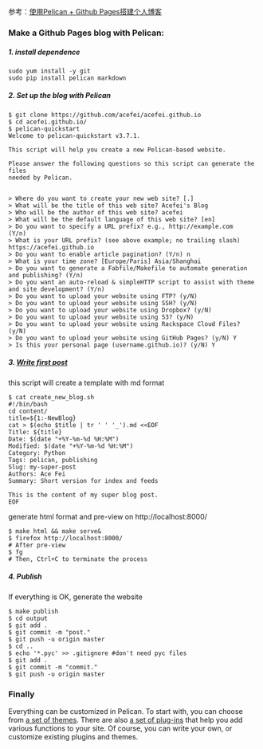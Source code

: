 参考：[使用Pelican + Github Pages搭建个人博客](http://www.wengweitao.com/shi-yong-pelican-github-pagesda-jian-ge-ren-bo-ke.html)

### Make a Github Pages blog with Pelican:
##### 1. install dependence
```
sudo yum install -y git
sudo pip install pelican markdown
```
##### 2. Set up the blog with Pelican
```
$ git clone https://github.com/acefei/acefei.github.io
$ cd acefei.github.io/
$ pelican-quickstart
Welcome to pelican-quickstart v3.7.1.

This script will help you create a new Pelican-based website.

Please answer the following questions so this script can generate the files
needed by Pelican.


> Where do you want to create your new web site? [.]
> What will be the title of this web site? Acefei's Blog
> Who will be the author of this web site? acefei
> What will be the default language of this web site? [en]
> Do you want to specify a URL prefix? e.g., http://example.com   (Y/n)
> What is your URL prefix? (see above example; no trailing slash) https://acefei.github.io
> Do you want to enable article pagination? (Y/n) n
> What is your time zone? [Europe/Paris] Asia/Shanghai
> Do you want to generate a Fabfile/Makefile to automate generation and publishing? (Y/n)
> Do you want an auto-reload & simpleHTTP script to assist with theme and site development? (Y/n)
> Do you want to upload your website using FTP? (y/N)
> Do you want to upload your website using SSH? (y/N)
> Do you want to upload your website using Dropbox? (y/N)
> Do you want to upload your website using S3? (y/N)
> Do you want to upload your website using Rackspace Cloud Files? (y/N)
> Do you want to upload your website using GitHub Pages? (y/N) Y
> Is this your personal page (username.github.io)? (y/N) Y

```

#####  3. [Write first post](http://docs.getpelican.com/en/3.6.3/content.html)
this script will create a template with md format
```
$ cat create_new_blog.sh
#!/bin/bash
cd content/
title=${1:-NewBlog}
cat > $(echo $title | tr ' ' '_').md <<EOF
Title: ${title}
Date: $(date "+%Y-%m-%d %H:%M")
Modified: $(date "+%Y-%m-%d %H:%M")
Category: Python
Tags: pelican, publishing
Slug: my-super-post
Authors: Ace Fei
Summary: Short version for index and feeds

This is the content of my super blog post.
EOF
```
generate html format and pre-view on http://localhost:8000/
```
$ make html && make serve&
$ firefox http://localhost:8000/
# After pre-view 
$ fg
# Then, Ctrl+C to terminate the process
```
##### 4. Publish
If everything is OK, generate the website
```
$ make publish
$ cd output
$ git add .
$ git commit -m "post."
$ git push -u origin master
$ cd ..
$ echo '*.pyc' >> .gitignore #don't need pyc files
$ git add .
$ git commit -m "commit."
$ git push -u origin master
```


### Finally
Everything can be customized in Pelican. To start with, you can choose from [a set of themes](http://pelicanthemes.com/). There are also [a set of plug-ins](https://github.com/getpelican/pelican-plugins) that help you add various functions to your site. Of course, you can write your own, or customize existing plugins and themes.
